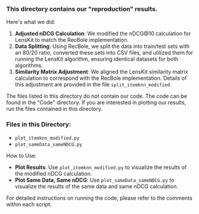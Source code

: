 ### This directory contains our "reproduction" results.
Here's what we did:

1. **Adjusted nDCG Calculation**: We modified the nDCG@10 calculation for LensKit to match the RecBole implementation.
2. **Data Splitting**: Using RecBole, we split the data into train/test sets with an 80/20 ratio, converted these sets into CSV files, and utilized them for running the LensKit algorithm, ensuring identical datasets for both algorithms.
3. **Similarity Matrix Adjustment**: We aligned the LensKit similarity matrix calculation to correspond with the RecBole implementation. Details of this adjustment are provided in the file `split_itemknn_modified`.

The files listed in this directory do not contain our code. The code can be found in the "Code" directory. If you are interested in plotting our results, run the files contained in this directory.

### Files in this Directory:
- `plot_itemknn_modified.py`
- `plot_sameData_sameNDCG.py`

How to Use:
- **Plot Results**: Use `plot_itemknn_modified.py` to visualize the results of the modified nDCG calculation.
- **Plot Same Data, Same nDCG**: Use `plot_sameData_sameNDCG.py` to visualize the results of the same data and same nDCG calculation.

For detailed instructions on running the code, please refer to the comments within each script.